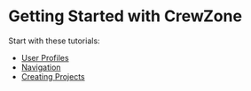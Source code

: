 
# Getting Started with CrewZone

Start with these tutorials:

* [User Profiles](./userprofiles/index.md)
* [Navigation](./navigation/index.md)
* [Creating Projects](./projects/index.md)
